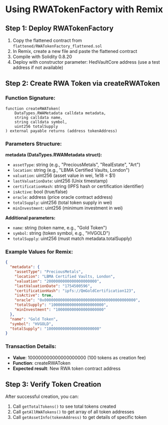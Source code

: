 # Using RWATokenFactory with Remix

## Step 1: Deploy RWATokenFactory
1. Copy the flattened contract from `flattened/RWATokenFactory_flattened.sol`
2. In Remix, create a new file and paste the flattened contract
3. Compile with Solidity 0.8.20
4. Deploy with constructor parameter: HedVaultCore address (use a test address if not available)

## Step 2: Create RWA Token via createRWAToken

### Function Signature:
```solidity
function createRWAToken(
    DataTypes.RWAMetadata calldata metadata,
    string calldata name,
    string calldata symbol,
    uint256 totalSupply
) external payable returns (address tokenAddress)
```

### Parameters Structure:

**metadata (DataTypes.RWAMetadata struct):**
- `assetType`: string (e.g., "PreciousMetals", "RealEstate", "Art")
- `location`: string (e.g., "LBMA Certified Vaults, London")
- `valuation`: uint256 (asset value in wei, 1e18 = $1)
- `lastValuationDate`: uint256 (Unix timestamp)
- `certificationHash`: string (IPFS hash or certification identifier)
- `isActive`: bool (true/false)
- `oracle`: address (price oracle contract address)
- `totalSupply`: uint256 (total token supply in wei)
- `minInvestment`: uint256 (minimum investment in wei)

**Additional parameters:**
- `name`: string (token name, e.g., "Gold Token")
- `symbol`: string (token symbol, e.g., "HVGOLD")
- `totalSupply`: uint256 (must match metadata.totalSupply)

### Example Values for Remix:

```json
{
  "metadata": {
    "assetType": "PreciousMetals",
    "location": "LBMA Certified Vaults, London",
    "valuation": "2000000000000000000000",
    "lastValuationDate": "1754500596",
    "certificationHash": "ipfs://QmGoldCertification123",
    "isActive": true,
    "oracle": "0x0000000000000000000000000000000000000000",
    "totalSupply": "10000000000000000000000",
    "minInvestment": "100000000000000000000"
  },
  "name": "Gold Token",
  "symbol": "HVGOLD",
  "totalSupply": "10000000000000000000000"
}
```

### Transaction Details:
- **Value**: 100000000000000000000 (100 tokens as creation fee)
- **Function**: createRWAToken
- **Expected result**: New RWA token contract address

## Step 3: Verify Token Creation
After successful creation, you can:
1. Call `getTotalTokens()` to see total tokens created
2. Call `getAllRWATokens()` to get array of all token addresses
3. Call `getAssetInfo(tokenAddress)` to get details of specific token
